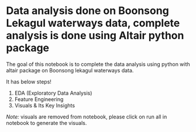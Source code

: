 # Data analysis done on Boonsong Lekagul waterways data, complete analysis is done using Altair python package

The goal of this notebook is to complete the data analysis using python with altair package on Boonsong lekagul waterways data.

It has below steps!

1. EDA (Exploratory Data Analysis)
2. Feature Engineering
3. Visuals & Its Key Insights

_Note:_ visuals are removed from notebook, please click on run all in notebook to generate the visuals.

